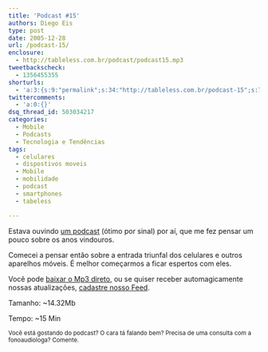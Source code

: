 ```yaml
---
title: 'Podcast #15'
authors: Diego Eis
type: post
date: 2005-12-28
url: /podcast-15/
enclosure:
  - http://tableless.com.br/podcast/podcast15.mp3
tweetbackscheck:
  - 1356455355
shorturls:
  - 'a:3:{s:9:"permalink";s:34:"http://tableless.com.br/podcast-15";s:7:"tinyurl";s:26:"http://tinyurl.com/3kyb4pd";s:4:"isgd";s:19:"http://is.gd/qMBtCj";}'
twittercomments:
  - 'a:0:{}'
dsq_thread_id: 503034217
categories:
  - Mobile
  - Podcasts
  - Tecnologia e Tendências
tags:
  - celulares
  - dispostivos moveis
  - Mobile
  - mobilidade
  - podcast
  - smartphones
  - tabeless

---
```

Estava ouvindo [um podcast][1] (ótimo por sinal) por aí, que me fez pensar um pouco sobre os anos vindouros.
  
Comecei a pensar então sobre a entrada triunfal dos celulares e outros aparelhos móveis. É melhor começarmos a ficar espertos com eles.

Você pode [baixar o Mp3 direto][2], ou se quiser receber automagicamente nossas atualizações, [cadastre nosso Feed][3].

Tamanho: ~14.32Mb
  
Tempo: ~15 Min

<small>Você está gostando do podcast? O cara tá falando bem? Precisa de uma consulta com a fonoaudiologa? Comente.</small>

 [1]: http://usina.com/rodaeavisa/
 [2]: http://tableless.com.br/podcast/podcast15.mp3
 [3]: http://tableless.com.br/feed/